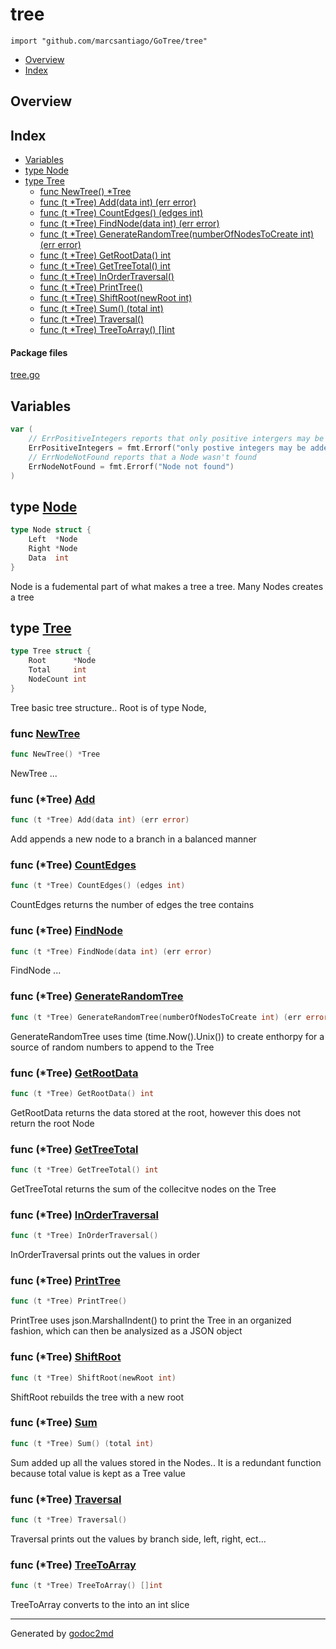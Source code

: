 

# tree
`import "github.com/marcsantiago/GoTree/tree"`

* [Overview](#pkg-overview)
* [Index](#pkg-index)

## <a name="pkg-overview">Overview</a>



## <a name="pkg-index">Index</a>
* [Variables](#pkg-variables)
* [type Node](#Node)
* [type Tree](#Tree)
  * [func NewTree() *Tree](#NewTree)
  * [func (t *Tree) Add(data int) (err error)](#Tree.Add)
  * [func (t *Tree) CountEdges() (edges int)](#Tree.CountEdges)
  * [func (t *Tree) FindNode(data int) (err error)](#Tree.FindNode)
  * [func (t *Tree) GenerateRandomTree(numberOfNodesToCreate int) (err error)](#Tree.GenerateRandomTree)
  * [func (t *Tree) GetRootData() int](#Tree.GetRootData)
  * [func (t *Tree) GetTreeTotal() int](#Tree.GetTreeTotal)
  * [func (t *Tree) InOrderTraversal()](#Tree.InOrderTraversal)
  * [func (t *Tree) PrintTree()](#Tree.PrintTree)
  * [func (t *Tree) ShiftRoot(newRoot int)](#Tree.ShiftRoot)
  * [func (t *Tree) Sum() (total int)](#Tree.Sum)
  * [func (t *Tree) Traversal()](#Tree.Traversal)
  * [func (t *Tree) TreeToArray() []int](#Tree.TreeToArray)


#### <a name="pkg-files">Package files</a>
[tree.go](/src/github.com/marcsantiago/GoTree/tree/tree.go) 



## <a name="pkg-variables">Variables</a>
``` go
var (
    // ErrPositiveIntegers reports that only positive intergers may be added to the tree
    ErrPositiveIntegers = fmt.Errorf("only postive integers may be added")
    // ErrNodeNotFound reports that a Node wasn't found
    ErrNodeNotFound = fmt.Errorf("Node not found")
)
```



## <a name="Node">type</a> [Node](/src/target/tree.go?s=1375:1432#L23)
``` go
type Node struct {
    Left  *Node
    Right *Node
    Data  int
}
```
Node is a fudemental part of what makes a tree a tree. Many Nodes creates a tree










## <a name="Tree">type</a> [Tree](/src/target/tree.go?s=1487:1554#L30)
``` go
type Tree struct {
    Root      *Node
    Total     int
    NodeCount int
}
```
Tree basic tree structure.. Root is of type Node,







### <a name="NewTree">func</a> [NewTree](/src/target/tree.go?s=1839:1859#L44)
``` go
func NewTree() *Tree
```
NewTree ...





### <a name="Tree.Add">func</a> (\*Tree) [Add](/src/target/tree.go?s=2466:2506#L77)
``` go
func (t *Tree) Add(data int) (err error)
```
Add appends a new node to a branch in a balanced manner




### <a name="Tree.CountEdges">func</a> (\*Tree) [CountEdges](/src/target/tree.go?s=4807:4846#L200)
``` go
func (t *Tree) CountEdges() (edges int)
```
CountEdges returns the number of edges the tree contains




### <a name="Tree.FindNode">func</a> (\*Tree) [FindNode](/src/target/tree.go?s=1899:1944#L49)
``` go
func (t *Tree) FindNode(data int) (err error)
```
FindNode ...




### <a name="Tree.GenerateRandomTree">func</a> (\*Tree) [GenerateRandomTree](/src/target/tree.go?s=5554:5626#L237)
``` go
func (t *Tree) GenerateRandomTree(numberOfNodesToCreate int) (err error)
```
GenerateRandomTree uses time (time.Now().Unix()) to create enthorpy for a source of random numbers to append to the Tree




### <a name="Tree.GetRootData">func</a> (\*Tree) [GetRootData](/src/target/tree.go?s=5952:5984#L252)
``` go
func (t *Tree) GetRootData() int
```
GetRootData returns the data stored at the root, however this does not return the root Node




### <a name="Tree.GetTreeTotal">func</a> (\*Tree) [GetTreeTotal](/src/target/tree.go?s=6078:6111#L257)
``` go
func (t *Tree) GetTreeTotal() int
```
GetTreeTotal returns the sum of the collecitve nodes on the Tree




### <a name="Tree.InOrderTraversal">func</a> (\*Tree) [InOrderTraversal](/src/target/tree.go?s=3158:3191#L115)
``` go
func (t *Tree) InOrderTraversal()
```
InOrderTraversal prints out the values in order




### <a name="Tree.PrintTree">func</a> (\*Tree) [PrintTree](/src/target/tree.go?s=7217:7243#L312)
``` go
func (t *Tree) PrintTree()
```
PrintTree uses json.MarshalIndent() to print the Tree in an organized fashion, which can then be analysized as a JSON
object




### <a name="Tree.ShiftRoot">func</a> (\*Tree) [ShiftRoot](/src/target/tree.go?s=6943:6980#L300)
``` go
func (t *Tree) ShiftRoot(newRoot int)
```
ShiftRoot rebuilds the tree with a new root




### <a name="Tree.Sum">func</a> (\*Tree) [Sum](/src/target/tree.go?s=4155:4187#L164)
``` go
func (t *Tree) Sum() (total int)
```
Sum added up all the values stored in the Nodes.. It is a redundant function because total value is kept as a Tree
value




### <a name="Tree.Traversal">func</a> (\*Tree) [Traversal](/src/target/tree.go?s=3646:3672#L139)
``` go
func (t *Tree) Traversal()
```
Traversal prints out the values by branch side, left, right, ect...




### <a name="Tree.TreeToArray">func</a> (\*Tree) [TreeToArray](/src/target/tree.go?s=6182:6216#L262)
``` go
func (t *Tree) TreeToArray() []int
```
TreeToArray converts to the into an int slice








- - -
Generated by [godoc2md](http://godoc.org/github.com/davecheney/godoc2md)
